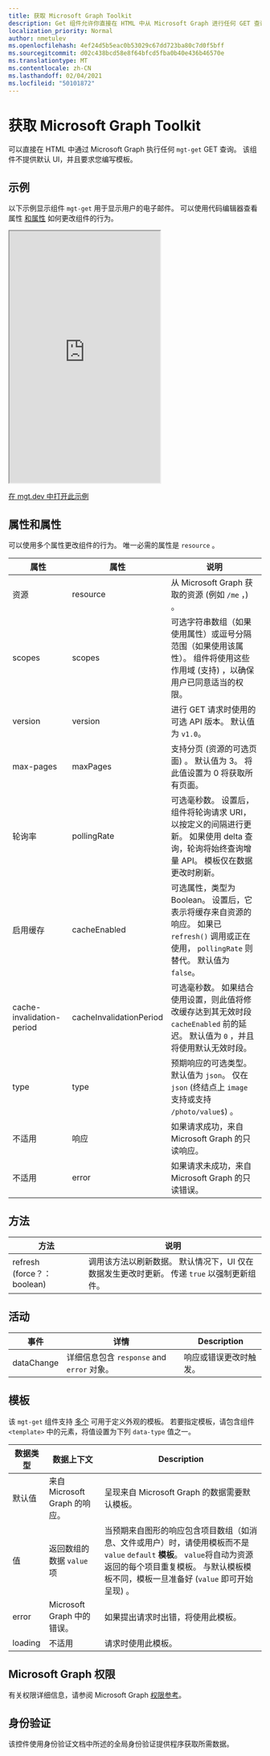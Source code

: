 ```yaml
---
title: 获取 Microsoft Graph Toolkit
description: Get 组件允许你直接在 HTML 中从 Microsoft Graph 进行任何 GET 查询。
localization_priority: Normal
author: nmetulev
ms.openlocfilehash: 4ef24d5b5eac0b53029c67dd723ba80c7d0f5bff
ms.sourcegitcommit: d02c438bcd58e8f64bfcd5fba0b40e436b46570e
ms.translationtype: MT
ms.contentlocale: zh-CN
ms.lasthandoff: 02/04/2021
ms.locfileid: "50101872"
---
```

# <a name="get-component-in-the-microsoft-graph-toolkit"></a>获取 Microsoft Graph Toolkit

可以直接在 HTML 中通过 Microsoft Graph 执行任何 `mgt-get` GET 查询。 该组件不提供默认 UI，并且要求您编写模板。

## <a name="example"></a>示例

以下示例显示组件 `mgt-get` 用于显示用户的电子邮件。 可以使用代码编辑器查看属性 [和属性](#properties-and-attributes) 如何更改组件的行为。

<iframe src="https://mgt.dev/iframe.html?id=components-mgt-get--get-email&source=docs" height="500"></iframe>

[在 mgt.dev 中打开此示例](https://mgt.dev/?path=/story/components-mgt-get--get-email&source=docs)

## <a name="properties-and-attributes"></a>属性和属性

可以使用多个属性更改组件的行为。 唯一必需的属性是 `resource` 。

| 属性 | 属性  | 说明 |
| --- | --- | --- |
| 资源 | resource | 从 Microsoft Graph 获取的资源 (例如 `/me` ，) 。 |
| scopes | scopes | 可选字符串数组（如果使用属性）或逗号分隔范围（如果使用该属性）。 组件将使用这些作用域 (支持) ，以确保用户已同意适当的权限。 |
| version | version | 进行 GET 请求时使用的可选 API 版本。 默认值为 `v1.0`。  |
| max-pages | maxPages | 支持分页 (资源的可选页面) 。 默认值为 3。 将此值设置为 0 将获取所有页面。  |
| 轮询率 | pollingRate | 可选毫秒数。 设置后，组件将轮询请求 URI，以按定义的间隔进行更新。 如果使用 delta 查询，轮询将始终查询增量 API。 模板仅在数据更改时刷新。 |
| 启用缓存 | cacheEnabled | 可选属性，类型为 Boolean。 设置后，它表示将缓存来自资源的响应。 如果已 `refresh()` 调用或正在使用， `pollingRate` 则替代。 默认值为 `false`。 |
| cache-invalidation-period | cacheInvalidationPeriod | 可选毫秒数。 如果结合使用设置，则此值将修改缓存达到其无效时段 `cacheEnabled` 前的延迟。 默认值为 `0` ，并且将使用默认无效时段。 |
| type | type | 预期响应的可选类型。 默认值为 `json`。 仅在 `json` (终结点上 `image` 支持或支持 `/photo/value$`) 。 |
| 不适用 | 响应 | 如果请求成功，来自 Microsoft Graph 的只读响应。  |
| 不适用 |error| 如果请求未成功，来自 Microsoft Graph 的只读错误。 |

## <a name="methods"></a>方法
| 方法 | 说明 |
| --- | --- |
| refresh (force？：boolean)  | 调用该方法以刷新数据。 默认情况下，UI 仅在数据发生更改时更新。 传递 `true` 以强制更新组件。  |


## <a name="events"></a>活动
| 事件 | 详情 | Description |
| --- | --- | --- |
| dataChange | 详细信息包含 `response` and `error` 对象。 | 响应或错误更改时触发。 |

## <a name="templates"></a>模板

该 `mgt-get` 组件支持 [多个](../customize-components/templates.md) 可用于定义外观的模板。 若要指定模板，请包含组件 `<template>` 中的元素，将值设置为下列 `data-type` 值之一。

| 数据类型 | 数据上下文 | Description |
| --- | --- | --- |
|  默认值 | 来自 Microsoft Graph 的响应。 | 呈现来自 Microsoft Graph 的数据需要默认模板。 |
| 值 | 返回数组的数据 `value` 项 | 当预期来自图形的响应包含项目数组（如消息、文件或用户）时，请使用模板而不是 `value` `default` **模板**。   `value`将自动为资源返回的每个项目重复模板。 与默认模板模板不同，模板一旦准备好 (`value` 即可开始呈现) 。|
| error | Microsoft Graph 中的错误。 | 如果提出请求时出错，将使用此模板。 |
| loading | 不适用 | 请求时使用此模板。 |

## <a name="microsoft-graph-permissions"></a>Microsoft Graph 权限

有关权限详细信息，请参阅 Microsoft Graph [权限参考](../../permissions-reference.md)。 

## <a name="authentication"></a>身份验证

该控件使用身份验证文档中所述的全局身份验证提供程序获取[](../providers/providers.md)所需数据。
